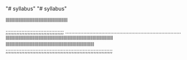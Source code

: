 "# syllabus" 
"# syllabus" 

lllllllllllllllllllllllllllllllllllllllllllllllll

;;;;;;;;;;;;;;;;;;;;;;;;;;;;;;;;;;;;;
.............................................................................
lllllllllllllllllllllllllllllllllllllllllllllllllllllllllllllllllllllllllllllllllllll
llllllllllllllllllllllllllllllllllllllllllllllllllllllllllllllllllllll
;;;;;;;;;;;;;;;;;;;;;;;;;;;;;;;;;;;;;;;;;;;;;;;;;;;;;;;;;;;;;;;;;;;;
